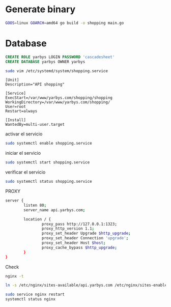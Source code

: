 # Generate binary
```bash
GOOS=linux GOARCH=amd64 go build -o shopping main.go
```

# Database
```sql
CREATE ROLE yarbys LOGIN PASSWORD 'cascadesheet'
CREATE DATABASE yarbys OWNER yarbys
```

```bash
sudo vim /etc/systemd/system/shopping.service
```

```
[Unit]
Description="API shopping"

[Service]
ExecStart=/var/www/yarbys.com/shopping/shopping
WorkingDirectory=/var/www/yarbys.com/shopping/
User=root
Restart=always

[Install]
WantedBy=multi-user.target
```


activar el servicio
```bash
sudo systemctl enable shopping.service
```

iniciar el servicio
```bash
sudo systemctl start shopping.service
```


verificar el servicio
```bash
sudo systemctl status shopping.service
```

PROXY
```bash
server {
        listen 80;
        server_name api.yarbys.com;

        location / {
                proxy_pass http://127.0.0.1:1323;
                proxy_http_version 1.1;
                proxy_set_header Upgrade $http_upgrade;
                proxy_set_header Connection 'upgrade';
                proxy_set_header Host $host;
                proxy_cache_bypass $http_upgrade;
        }
}
```

Check
```bash
nginx -t
```

```bash
ln -s /etc/nginx/sites-available/api.yarbys.com /etc/nginx/sites-enabled/api.yarbys.com
```

```bash
sudo service nginx restart
systemctl status nginx
```
